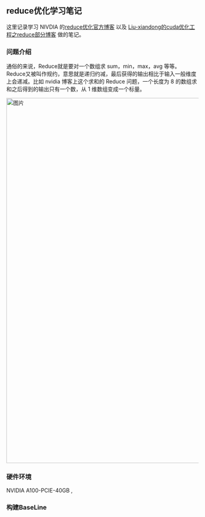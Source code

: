 ## reduce优化学习笔记

这里记录学习 NIVDIA 的[reduce优化官方博客](https://developer.download.nvidia.com/assets/cuda/files/reduction.pdf) 以及 [Liu-xiandong的cuda优化工程之reduce部分博客](https://github.com/Liu-xiandong/How_to_optimize_in_GPU/tree/master/reduce) 做的笔记。

### 问题介绍

通俗的来说，Reduce就是要对一个数组求 sum，min，max，avg 等等。Reduce又被叫作规约，意思就是递归约减，最后获得的输出相比于输入一般维度上会递减。比如 nvidia 博客上这个求和的 Reduce 问题，一个长度为 8 的数组求和之后得到的输出只有一个数，从 1 维数组变成一个标量。

<img width="957" alt="图片" src="https://user-images.githubusercontent.com/35585791/210163655-52f98c65-c4d6-485d-b564-c41d27fd1043.png">

### 硬件环境

NVIDIA A100-PCIE-40GB , 

### 构建BaseLine


